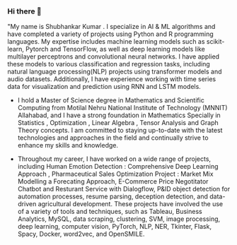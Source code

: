 ### Hi there 👋 
"My name is Shubhankar Kumar . I specialize in AI & ML algorithms and have completed a variety of projects using Python and R programming languages. My expertise includes machine learning models such as scikit-learn, Pytorch and TensorFlow, as well as deep learning models like multilayer perceptrons and convolutional neural networks. I have applied these models to various classification and regression tasks, including natural language processing(NLP) projects using transformer models and audio datasets. Additionally, I have experience working with time series data for visualization and prediction using RNN and LSTM models.

- I hold a Master of Science degree in Mathematics and Scientific Computing from Motilal Nehru National Institute of Technology (MNNIT) Allahabad, and I have a strong foundation in Mathematics Specially in Statistics  , Optimization , Linear Algebra , Tensor Analysis  and Graph Theory concepts. I am committed to staying up-to-date with the latest technologies and approaches in the field and continually strive to enhance my skills and knowledge.

- Throughout my career, I have worked on a wide range of projects, including Human Emotion Detection : Comprehensive Deep Learning Approach , Pharmaceutical Sales Optimization Project : Market Mix Modelling a Forecating  Approach, E-Commerce Price Negotitator Chatbot and Resturant Service with Dialogflow, P&ID object detection for automation processes, resume parsing, deception detection, and data-driven agricultural development. These projects have involved the use of a variety of tools and techniques, such as Tableau, Business Analytics, MySQL, data scraping, clustering, SVM, image processing, deep learning, computer vision, PyTorch, NLP, NER, Tkinter, Flask, Spacy, Docker, word2vec, and OpenSMILE.



<!---
DpD-Nightmare/DpD-Nightmare is a ✨ special ✨ repository because its `README.md` (this file) appears on your GitHub profile.
You can click the Preview link to take a look at your changes.
--->

<!--
**Shubhankar9934/Shubhankar9934** is a ✨ _special_ ✨ repository because its `README.md` (this file) appears on your GitHub profile.

Here are some ideas to get you started:

- 🔭 I’m currently working on ...
- 🌱 I’m currently learning ...
- 👯 I’m looking to collaborate on ...
- 🤔 I’m looking for help with ...
- 💬 Ask me about ...
- 📫 How to reach me: ...
- 😄 Pronouns: ...
- ⚡ Fun fact: ...
-->
